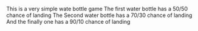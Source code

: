 This is a very simple wate bottle game
The first water bottle has a 50/50 chance of landing
The Second water bottle has a 70/30 chance of landing
And the finally one has a 90/10 chance of landing
